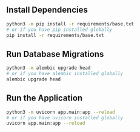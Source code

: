 ## Install Dependencies

```bash
python3 -m pip install -r requirements/base.txt
# or if you have pip installed globally
pip install -r requirements/base.txt
```

## Run Database Migrations

```bash
python3 -m alembic upgrade head
# or if you have alembic installed globally
alembic upgrade head
```

## Run the Application

```bash
python3 -m uvicorn app.main:app --reload
# or if you have uvicorn installed globally
uvicorn app.main:app --reload
```